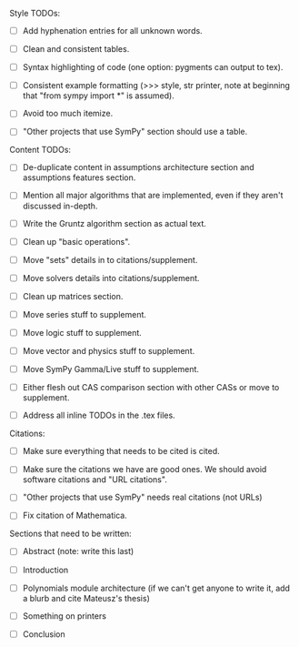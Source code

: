 Style TODOs:

- [ ] Add hyphenation entries for all unknown words.

- [ ] Clean and consistent tables.

- [ ] Syntax highlighting of code (one option: pygments can output to tex).

- [ ] Consistent example formatting (>>> style, str printer, note at beginning
  that "from sympy import *" is assumed).

- [ ] Avoid too much itemize.

- [ ] "Other projects that use SymPy" section should use a table.

Content TODOs:

- [ ] De-duplicate content in assumptions architecture section and assumptions
  features section.

- [ ] Mention all major algorithms that are implemented, even if they aren't
  discussed in-depth.

- [ ] Write the Gruntz algorithm section as actual text.

- [ ] Clean up "basic operations".

- [ ] Move "sets" details in to citations/supplement.

- [ ] Move solvers details into citations/supplement.

- [ ] Clean up matrices section.

- [ ] Move series stuff to supplement.

- [ ] Move logic stuff to supplement.

- [ ] Move vector and physics stuff to supplement.

- [ ] Move SymPy Gamma/Live stuff to supplement.

- [ ] Either flesh out CAS comparison section with other CASs or move to
  supplement.

- [ ] Address all inline TODOs in the .tex files.

Citations:

- [ ] Make sure everything that needs to be cited is cited.

- [ ] Make sure the citations we have are good ones. We should avoid software
citations and "URL citations".

- [ ] "Other projects that use SymPy" needs real citations (not URLs)

- [ ] Fix citation of Mathematica.

Sections that need to be written:

- [ ] Abstract (note: write this last)

- [ ] Introduction

- [ ] Polynomials module architecture (if we can't get anyone to write it, add a
  blurb and cite Mateusz's thesis)

- [ ] Something on printers

- [ ] Conclusion

